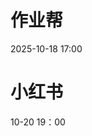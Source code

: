 # 作业帮
2025-10-18 17:00

# 小红书
10-20 19：00

# 
<!--stackedit_data:
eyJoaXN0b3J5IjpbMTMxNTQzMDE5LDE0MjM3Mjk4NjgsLTIwOT
Q4ODEzNjYsLTE5NTAzOTc3MjgsMTMxMzEzODU5OSwtMTg5NDg1
NDYyOCwxMzk4ODI0ODE5LC0xMTg0NTk3Njg2LDExNTc2OTU1OD
ksLTExODQ2MDUyODYsNDkwOTUyMzIxLDExOTk3NzE0NTMsLTg3
OTE1MjYzNSwxODIwMjY1NDc2XX0=
-->